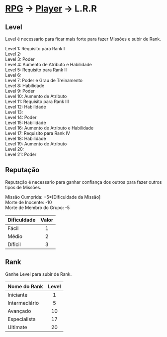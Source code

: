 # [RPG](../../RPG.md) -> [Player](../Player.md) -> L.R.R

## Level

Level é necessario para ficar mais forte para fazer Missões e subir de Rank.

Level 1: Requisito para Rank I  
Level 2:  
Level 3: Poder  
Level 4: Aumento de Atributo e Habilidade  
Level 5: Requisito para Rank II  
Level 6:  
Level 7: Poder e Grau de Treinamento  
Level 8: Habilidade  
Level 9: Poder  
Level 10: Aumento de Atributo  
Level 11: Requisito para Rank III  
Level 12: Habilidade  
Level 13:  
Level 14: Poder  
Level 15: Habilidade  
Level 16: Aumento de Atributo e Habilidade  
Level 17: Requisito para Rank IV  
Level 18: Habilidade  
Level 19: Aumento de Atributo  
Level 20:  
Level 21: Poder  

## Reputação

Reputação é necessario para ganhar confiança dos outros para fazer outros tipos de Missões.

Missão Cumprida: +5*[Dificuldade da Missão]  
Morte de Inocente: -10  
Morte de Membro do Grupo: -5

|Dificuldade|Valor|
|-|:-:|
|Fácil|1|
|Médio|2|
|Díficil|3|

## Rank

Ganhe Level para subir de Rank.  

|Nome do Rank|Level|
|-|:-:|
|Iniciante|1|
|Intermediário|5|
|Avançado|10|
|Especialista|17|
|Ultimate|20|
